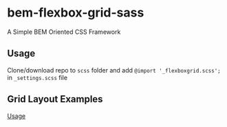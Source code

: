 # bem-flexbox-grid-sass
A Simple BEM Oriented CSS Framework

## Usage
Clone/download repo to `scss` folder and add `@import '_flexboxgrid.scss';` in `_settings.scss` file

## Grid Layout Examples
<a href="https://trivision-developer.github.io/bem-flexbox-grid-sass/index.html" target="_blank">Usage</a>
